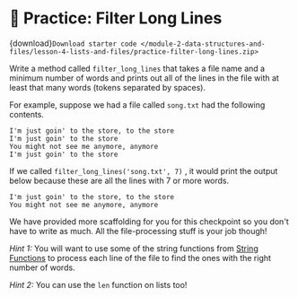 # 🚧 Practice: Filter Long Lines

{download}`Download starter code </module-2-data-structures-and-files/lesson-4-lists-and-files/practice-filter-long-lines.zip>`

Write a method called `filter_long_lines` that takes a file name and a minimum number of words and prints out all of the lines in the file with at least that many words (tokens separated by spaces).  

For example, suppose we had a file called `song.txt` had the following contents.  

```text
I'm just goin' to the store, to the store
I'm just goin' to the store
You might not see me anymore, anymore
I'm just goin' to the store
```

If we called `filter_long_lines('song.txt', 7)` , it would print the output below because these are all the lines with 7 or more words.  

```text
I'm just goin' to the store, to the store
You might not see me anymore, anymore
```

We have provided more scaffolding for you for this checkpoint so you don't have to write as much. All the file-processing stuff is your job though!  

*Hint 1:* You will want to use some of the string functions from [String Functions](/module-1-introduction-to-python/lesson-3-strings-and-lists/string-functions.md) to process each line of the file to find the ones with the right number of words.  

*Hint 2:* You can use the `len` function on lists too!  

